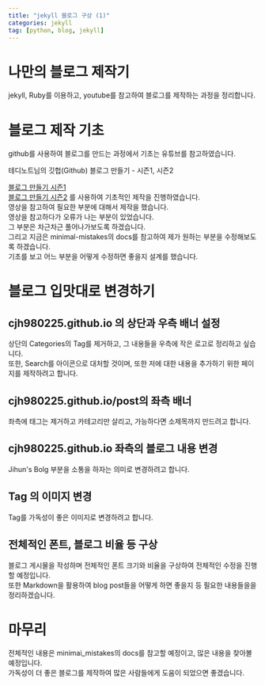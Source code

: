 ```yaml
---
title: "jekyll 블로그 구상 (1)" 
categories: jekyll
tag: [python, blog, jekyll]
---
```


# 나만의 블로그 제작기
jekyll, Ruby를 이용하고, youtube를 참고하여 블로그를 제작하는 과정을 정리합니다.  

# 블로그 제작 기초 
github를 사용하여 블로그를 만드는 과정에서 기초는 유튜브를 참고하였습니다.  

테디노트님의 깃헙(Github) 블로그 만들기 - 시즌1, 시즌2  

[블로그 만들기 시즌1](https://www.youtube.com/watch?v=--MMmHbSH9k&list=PLIMb_GuNnFwfQBZQwD-vCZENL5YLDZekr)    
[블로그 만들기 시즌2](https://www.youtube.com/watch?v=p1cdQPw-JME&list=PLIMb_GuNnFwfMm3alTSOmDK4AnpdG7USY)
를 사용하여 기초적인 제작을 진행하였습니다.  
영상을 참고하여 필요한 부분에 대해서 제작을 했습니다.  
영상을 참고하다가 오류가 나는 부분이 있었습니다.  
그 부분은 차근차근 풀어나가보도록 하겠습니다.  
그리고 지금은 minimal-mistakes의 docs를 참고하여 제가 원하는 부분을 수정해보도록 하겠습니다.  
기초를 보고 어느 부분을 어떻게 수정하면 좋을지 설계를 했습니다.  

# 블로그 입맛대로 변경하기

## cjh980225.github.io 의 상단과 우측 배너 설정
상단의 Categories의 Tag를 제거하고, 그 내용들을 우측에 작은 로고로 정리하고 싶습니다.  
또한, Search를 아이콘으로 대처할 것이며, 또한 저에 대한 내용을 추가하기 위한 페이지를 제작하려고 합니다.  

## cjh980225.github.io/post의 좌측 배너   
좌측에 태그는 제거하고 카테고리만 살리고, 가능하다면 소제목까지 만드려고 합니다.  

## cjh980225.github.io 좌측의 블로그 내용 변경 
Jihun's Bolg 부분을 소통을 하자는 의미로 변경하려고 합니다.  

## Tag 의 이미지 변경 
Tag를 가독성이 좋은 이미지로 변경하려고 합니다.  

## 전체적인 폰트, 블로그 비율 등 구상
블로그 게시물을 작성하며 전체적인 폰트 크기와 비율을 구상하여 전체적인 수정을 진행할 예정입니다.  
또한 Markdown을 활용하여 blog post들을 어떻게 하면 좋을지 등 필요한 내용들을을 정리하겠습니다.  

# 마무리 
전체적인 내용은 minimai_mistakes의 docs를 참고할 예정이고, 많은 내용을 찾아볼 예정입니다.  
가독성이 더 좋은 블로그를 제작하여 많은 사람들에게 도움이 되었으면 좋겠습니다.  
